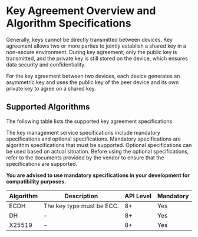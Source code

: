 # Key Agreement Overview and Algorithm Specifications


Generally, keys cannot be directly transmitted between devices. Key agreement allows two or more parties to jointly establish a shared key in a non-secure environment. During key agreement, only the public key is transmitted, and the private key is still stored on the device, which ensures data security and confidentiality.


For the key agreement between two devices, each device generates an asymmetric key and uses the public key of the peer device and its own private key to agree on a shared key.


## Supported Algorithms

The following table lists the supported key agreement specifications.
<!--Del-->
The key management service specifications include mandatory specifications and optional specifications. Mandatory specifications are algorithm specifications that must be supported. Optional specifications can be used based on actual situation. Before using the optional specifications, refer to the documents provided by the vendor to ensure that the specifications are supported.

**You are advised to use mandatory specifications in your development for compatibility purposes.**
<!--DelEnd-->

| Algorithm| Description| API Level| <!--DelCol4-->Mandatory|
| -------- | -------- | -------- | -------- |
| ECDH | The key type must be ECC.| 8+ | Yes|
| DH | - | 8+ | Yes|
| X25519 | - | 8+ | Yes|

